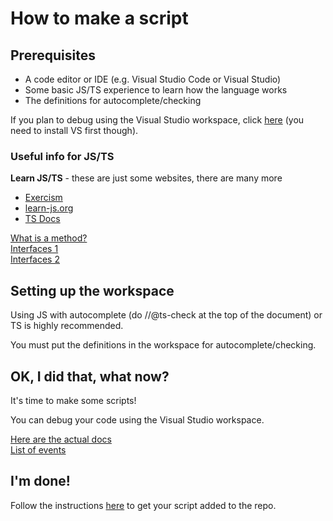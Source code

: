 # How to make a script

## Prerequisites
- A code editor or IDE (e.g. Visual Studio Code or Visual Studio)
- Some basic JS/TS experience to learn how the language works
- The definitions for autocomplete/checking

If you plan to debug using the Visual Studio workspace, click [here](https://.com/LatiteScripting/Scripts/blob/master/debugging.md) (you need to install VS first though).  
### Useful info for JS/TS
**Learn JS/TS** - these are just some websites, there are many more
- [Exercism](https://exercism.org/)
- [learn-js.org](https://www.learn-js.org/) 
- [TS Docs](https://www.typescriptlang.org/docs/)


[What is a method?](https://www.w3schools.com/js/js_object_methods.asp)  
[Interfaces 1](https://www.typescriptlang.org/docs/handbook/2/objects.html)  
[Interfaces 2](https://stackoverflow.com/questions/67362268/what-is-an-interface-in-javascript)  


## Setting up the workspace
Using JS with autocomplete (do //@ts-check at the top of the document) or TS is highly recommended.

You must put the definitions in the workspace for autocomplete/checking.

## OK, I did that, what now?
It's time to make some scripts!

You can debug your code using the Visual Studio workspace.

[Here are the actual docs](https://latitescripting.github.io/)  
[List of events]()



## I'm done!
Follow the instructions [here](https://github.com/LatiteScripting/Scripts/blob/master/README.md) to get your script added to the repo. 
